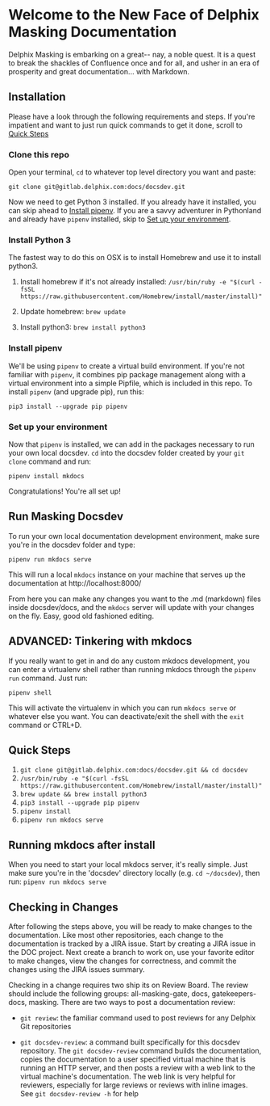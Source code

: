 # Welcome to the New Face of Delphix Masking Documentation

Delphix Masking is embarking on a great-- nay, a noble quest. It is a quest to break the shackles of Confluence once and for all, and usher in an era of prosperity and great documentation... with Markdown.

## Installation

Please have a look through the following requirements and steps. If you're impatient and want to just run quick commands to get it done, scroll to [Quick Steps](#quick-steps)

### Clone this repo

Open your terminal, ```cd``` to whatever top level directory you want and paste:

`git clone git@gitlab.delphix.com:docs/docsdev.git`

Now we need to get Python 3 installed. If you already have it installed, you can skip ahead to [Install pipenv](#install-pipenv). If you are a savvy adventurer in Pythonland and already have `pipenv` installed, skip to [Set up your environment](#set-up-your-environment).

### Install Python 3

The fastest way to do this on OSX is to install Homebrew and use it to install python3.

1. Install homebrew if it's not already installed: `/usr/bin/ruby -e "$(curl -fsSL https://raw.githubusercontent.com/Homebrew/install/master/install)"`

2. Update homebrew: `brew update`

3. Install python3: `brew install python3`


### Install pipenv

We'll be using `pipenv` to create a virtual build environment. If you're not familiar with `pipenv`, it combines pip package management along with a virtual environment into a simple Pipfile, which is included in this repo. To install `pipenv` (and upgrade pip), run this:

`pip3 install --upgrade pip pipenv`

### Set up your environment

Now that `pipenv` is installed, we can add in the packages necessary to run your own local docsdev. `cd` into the docsdev folder created by your `git clone` command and run:

`pipenv install mkdocs`

Congratulations! You're all set up!

## Run Masking Docsdev

To run your own local documentation development environment, make sure you're in the docsdev folder and type:

`pipenv run mkdocs serve`

This will run a local `mkdocs` instance on your machine that serves up the documentation at http://localhost:8000/

From here you can make any changes you want to the .md (markdown) files inside docsdev/docs, and the `mkdocs` server will update with your changes on the fly. Easy, good old fashioned editing. 

## ADVANCED: Tinkering with mkdocs

If you really want to get in and do any custom mkdocs development, you can enter a virtualenv shell rather than running mkdocs through the `pipenv run` command. Just run:

`pipenv shell`

This will activate the virtualenv in which you can run `mkdocs serve` or whatever else you want. You can deactivate/exit the shell with the `exit` command or CTRL+D.

## Quick Steps

1. `git clone git@gitlab.delphix.com:docs/docsdev.git && cd docsdev`
2. `/usr/bin/ruby -e "$(curl -fsSL https://raw.githubusercontent.com/Homebrew/install/master/install)"`
3. `brew update && brew install python3`
4. `pip3 install --upgrade pip pipenv`
5. `pipenv install`
6. `pipenv run mkdocs serve`

## Running mkdocs after install

When you need to start your local mkdocs server, it's really simple. Just make sure you're in the 'docsdev' directory locally (e.g. `cd ~/docsdev`), then run: `pipenv run mkdocs serve`

## Checking in Changes

After following the steps above, you will be ready to make changes to the documentation. Like most other repositories, each change to the documentation is tracked by a JIRA issue. Start by creating a JIRA issue in the DOC project. Next create a branch to work on, use your favorite editor to make changes, view the changes for correctness, and commit the changes using the JIRA issues summary.

Checking in a change requires two ship its on Review Board. The review should include the following groups: all-masking-gate, docs, gatekeepers-docs, masking. There are two ways to post a documentation review:

* `git review`: the familiar command used to post reviews for any Delphix Git repositories

* `git docsdev-review`: a command built specifically for this docsdev repository. The `git docsdev-review` command builds the documentation, copies the documentation to a user specified virtual machine that is running an HTTP server, and then posts a review with a web link to the virtual machine's documentation. The web link is very helpful for reviewers, especially for large reviews or reviews with inline images. See `git docsdev-review -h` for help
